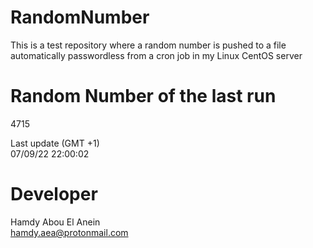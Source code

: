 # RandomNumber    
This is a test repository where a random number is pushed to a file automatically passwordless from a cron job in my Linux CentOS server    
# Random Number of the last run   
4715
      
Last update (GMT +1)    
07/09/22 22:00:02
# Developer    
Hamdy Abou El Anein   
hamdy.aea@protonmail.com
